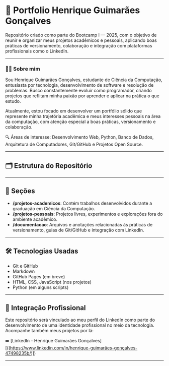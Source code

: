 # 💼 Portfolio Henrique Guimarães Gonçalves

Repositório criado como parte do Bootcamp I — 2025, com o objetivo de reunir e organizar meus projetos acadêmicos e pessoais, aplicando boas práticas de versionamento, colaboração e integração com plataformas profissionais como o LinkedIn.

---

### 👨‍💻 Sobre mim

Sou Henrique Guimarães Gonçalves, estudante de Ciência da Computação, entusiasta por tecnologia, desenvolvimento de software e resolução de problemas. Busco constantemente evoluir como programador, criando projetos que reflitam minha paixão por aprender e aplicar na prática o que estudo.

Atualmente, estou focado em desenvolver um portfólio sólido que represente minha trajetória acadêmica e meus interesses pessoais na área da computação, com atenção especial a boas práticas, versionamento e colaboração.

🔍 Áreas de interesse: Desenvolvimento Web, Python, Banco de Dados, Arquitetura de Computadores, Git/GitHub e Projetos Open Source.

---

## 🗂️ Estrutura do Repositório


---

## 📘 Seções

- **/projetos-academicos**: Contém trabalhos desenvolvidos durante a graduação em Ciência da Computação.
- **/projetos-pessoais**: Projetos livres, experimentos e explorações fora do ambiente acadêmico.
- **/documentacao**: Arquivos e anotações relacionadas às práticas de versionamento, guias de Git/GitHub e integração com LinkedIn.

---

## 🛠️ Tecnologias Usadas

- Git e GitHub
- Markdown
- GitHub Pages (em breve)
- HTML, CSS, JavaScript (nos projetos)
- Python (em alguns scripts)

---

## 🔗 Integração Profissional

Este repositório será vinculado ao meu perfil do LinkedIn como parte do desenvolvimento de uma identidade profissional no meio da tecnologia. Acompanhe também meus projetos por lá:

➡️ [LinkedIn - Henrique Guimarães Gonçalves][((https://www.linkedin.com/in/henrique-guimarães-gonçalves-47498235b/)])

---


